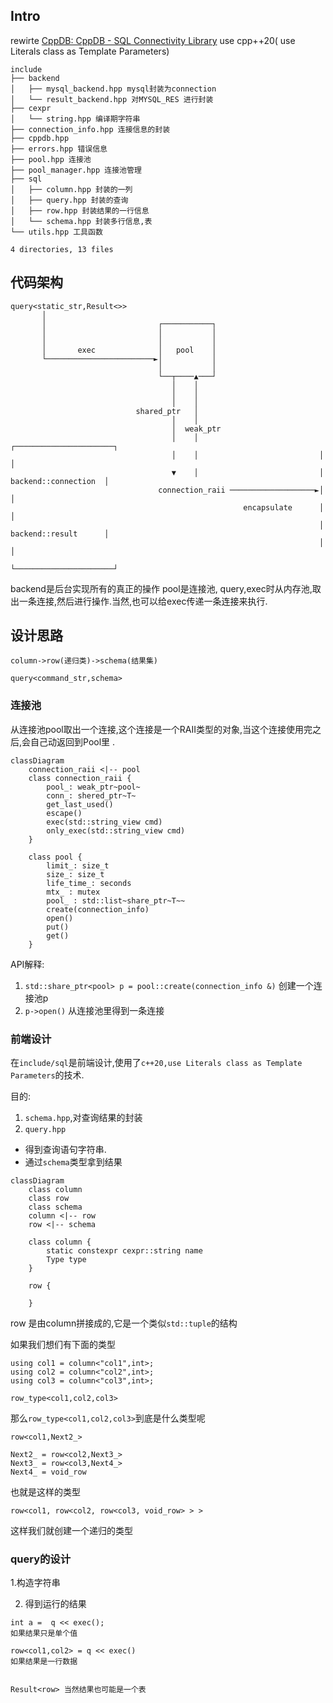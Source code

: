 ## Intro

rewirte [CppDB: CppDB - SQL Connectivity Library](http://cppcms.com/sql/cppdb/index.html) use cpp++20( use Literals class as Template Parameters)



```plaintext
include
├── backend
│   ├── mysql_backend.hpp mysql封装为connection
│   └── result_backend.hpp 对MYSQL_RES 进行封装
├── cexpr
│   └── string.hpp 编译期字符串
├── connection_info.hpp 连接信息的封装
├── cppdb.hpp
├── errors.hpp 错误信息
├── pool.hpp 连接池
├── pool_manager.hpp 连接池管理
├── sql
│   ├── column.hpp 封装的一列
│   ├── query.hpp 封装的查询
│   ├── row.hpp 封装结果的一行信息
│   └── schema.hpp 封装多行信息,表
└── utils.hpp 工具函数

4 directories, 13 files
```


## 代码架构

```
query<static_str,Result<>>
       │
       │                         ┌───────────┐
       │                         │           │
       │                         │           │
       │       exec              │   pool    │
       └────────────────────────►│           │
                                 │           │
                                 └──┬────▲───┘
                                    │    │
                                    │    │
                                    │    │
                            shared_ptr   │
                                    │    │
                                    │  weak_ptr
                                    │    │                           ┌──────────────────────┐
                                    │    │                           │                      │
                                    ▼    │                           │ backend::connection  │
                                 connection_raii ───────────────────►│                      │
                                                    encapsulate      │                      │
                                                                     │ backend::result      │
                                                                     │                      │
                                                                     └──────────────────────┘
```
backend是后台实现所有的真正的操作
pool是连接池,
query,exec时从内存池,取出一条连接,然后进行操作.当然,也可以给exec传递一条连接来执行.


## 设计思路


```
column->row(递归类)->schema(结果集)

query<command_str,schema>
```

### 连接池

从连接池pool取出一个连接,这个连接是一个RAII类型的对象,当这个连接使用完之后,会自己动返回到Pool里
.

```mermaid
classDiagram
    connection_raii <|-- pool
    class connection_raii {
        pool_: weak_ptr~pool~
        conn_: shered_ptr~T~
        get_last_used()
        escape()
        exec(std::string_view cmd)
        only_exec(std::string_view cmd)
    }

    class pool {
        limit_: size_t
        size_: size_t
        life_time_: seconds
        mtx_ : mutex
        pool_ : std::list~share_ptr~T~~
        create(connection_info)
        open()
        put()
        get()
    }
```

API解释:

1. `std::share_ptr<pool> p = pool::create(connection_info &)` 创建一个连接池p
2. `p->open()` 从连接池里得到一条连接


### 前端设计

在`include/sql`是前端设计,使用了`c++20,use Literals class as Template Parameters`的技术.

目的:

1. `schema.hpp`,对查询结果的封装
2. `query.hpp`
  - 得到查询语句字符串.
  - 通过`schema`类型拿到结果

```mermaid
classDiagram
    class column
    class row
    class schema
    column <|-- row
    row <|-- schema

    class column {
        static constexpr cexpr::string name
        Type type
    }

    row {
        
    }
```


row 是由column拼接成的,它是一个类似`std::tuple`的结构

如果我们想们有下面的类型

```
using col1 = column<"col1",int>;
using col2 = column<"col2",int>;
using col3 = column<"col3",int>;

row_type<col1,col2,col3>
```

那么`row_type<col1,col2,col3>`到底是什么类型呢

```
row<col1,Next2_>

Next2_ = row<col2,Next3_>
Next3_ = row<col3,Next4_>
Next4_ = void_row
```

也就是这样的类型

```
row<col1, row<col2, row<col3, void_row> > >
```
这样我们就创建一个递归的类型

### query的设计

1.构造字符串


2. 得到运行的结果

```
int a =  q << exec();
如果结果只是单个值

row<col1,col2> = q << exec()
如果结果是一行数据


Result<row> 当然结果也可能是一个表


```


